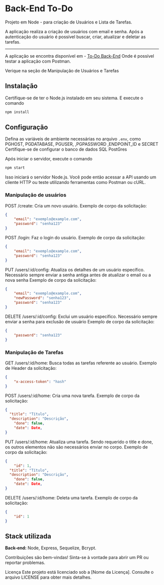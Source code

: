 # Back-End To-Do

Projeto em Node - para criação de Usuários e Lista de Tarefas.

A aplicação realiza a criação de usuários com email e senha.
Após a autenticação do usuário é possível buscar, criar, atualizar e deletar as tarefas.

---

A aplicação se encontra disponível em - [To-Do Back-End](https://to-do-jar3.onrender.com)
Onde é possível testar a aplicação com Postman.

Verique na seção de Manipulação de Usuários e Tarefas

## Instalação

Certifique-se de ter o Node.js instalado em seu sistema. E execute o comando

```bash
npm install
```

## Configuração

Defina as variáveis de ambiente necessárias no arquivo `.env`, como PGHOST, PGDATABASE, PGUSER, ,PGPASSWORD ,ENDPOINT_ID e SECRET
Certifique-se de configurar o banco de dados SQL PostGres

Após iniciar o servidor, execute o comando

```bash
npm start
```

Isso iniciará o servidor Node.js. Você pode então acessar a API usando um cliente HTTP ou teste utilizando ferramentas como Postman ou cURL.

### Manipulação de usuários

POST /create: Cria um novo usuário.
Exemplo de corpo da solicitação:

```json
{
    "email": "exemplo@example.com",
    "password": "senha123"
}
```

POST /login: Faz o login do usuário.
Exemplo de corpo da solicitação:

```json
{
    "email": "exemplo@example.com",
    "password": "senha123"
}
```

PUT /users/:id/config: Atualiza os detalhes de um usuário específico. Necessário sempre enviar a senha antiga antes de atualizar o email ou a nova senha
Exemplo de corpo da solicitação:

```json
{
    "email": "exemplo@example.com",
    "newPassword": "senha123",
    "password": "senha123"
}
```

DELETE /users/:id/config: Exclui um usuário específico.
Necessário sempre enviar a senha para exclusão de usuário
Exemplo de corpo da solicitação:

```json
{
    "password": "senha123"
}
```

### Manipulação de Tarefas

GET /users/:id/home: Busca todas as tarefas referente ao usuário.
Exemplo de Header da solicitação:

```json
{
    "x-access-token": "hash"
}
```

POST /users/:id/home: Cria uma nova tarefa.
Exemplo de corpo da solicitação:

```json
{
  "title": "Título",
  "description": "Descrição",
    "done": false,
    "date": Date,
}
```

PUT /users/:id/home: Atualiza uma tarefa.
Sendo requerido o title e done, os outros elementos não são necessários enviar no corpo.
Exemplo de corpo da solicitação:

```json
{
    "id": 1,
  "title": "Título",
  "description": "Descrição",
    "done": false,
    "date": Date,
}
```

DELETE /users/:id/home: Deleta uma tarefa.
Exemplo de corpo da solicitação:

```json
{
    "id": 1
}
```

## Stack utilizada

**Back-end:** Node, Express, Sequelize, Bcrypt.

Contribuições são bem-vindas! Sinta-se à vontade para abrir um PR ou reportar problemas.

Licença
Este projeto está licenciado sob a [Nome da Licença]. Consulte o arquivo LICENSE para obter mais detalhes.
